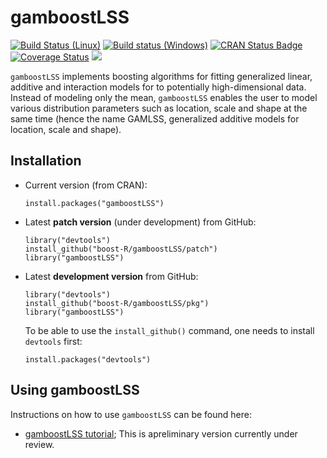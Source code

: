 gamboostLSS
===========

[![Build Status (Linux)](https://travis-ci.org/boost-R/gamboostLSS.svg?branch=master)](https://travis-ci.org/boost-R/gamboostLSS) 
[![Build status (Windows)](https://ci.appveyor.com/api/projects/status/81eo6c6v7v4h2llo/branch/master?svg=true)](https://ci.appveyor.com/project/boost-R/gamboostlss/branch/master)
[![CRAN Status Badge](http://www.r-pkg.org/badges/version/gamboostLSS)](http://cran.r-project.org/package=gamboostLSS)
[![Coverage Status](https://coveralls.io/repos/boost-R/gamboostLSS/badge.svg?branch=master&service=github)](https://coveralls.io/github/boost-R/gamboostLSS?branch=master)
[![](http://cranlogs.r-pkg.org/badges/gamboostLSS)](http://cran.rstudio.com/web/packages/gamboostLSS/index.html)

`gamboostLSS` implements boosting algorithms for fitting generalized linear,
additive and interaction models for to potentially high-dimensional data.
Instead of modeling only the mean, `gamboostLSS` enables the user to model
various distribution parameters such as location, scale and shape at the same
time (hence the name GAMLSS, generalized additive models for location, scale and
shape).

## Installation

- Current version (from CRAN): 
  ```
  install.packages("gamboostLSS")
  ```

- Latest **patch version** (under development) from GitHub:
  ```
  library("devtools")
  install_github("boost-R/gamboostLSS/patch")
  library("gamboostLSS")
  ```

- Latest **development version** from GitHub:
  ```
  library("devtools")
  install_github("boost-R/gamboostLSS/pkg")
  library("gamboostLSS")
  ```

  To be able to use the `install_github()` command, one needs to install `devtools` first:
  ```
  install.packages("devtools")
  ```

## Using gamboostLSS

Instructions on how to use `gamboostLSS` can be found here:
- [gamboostLSS tutorial](http://arxiv.org/pdf/1407.1774v1); This is apreliminary version currently under review.
